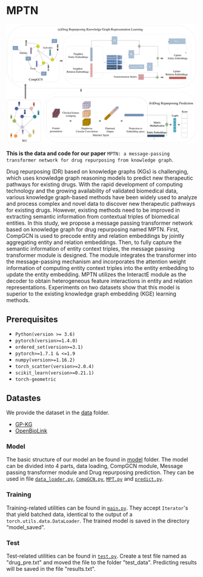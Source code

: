 # MPTN

![ ](MPTN.png)

**This is the data and code for our paper** `MPTN: a message-passing transformer network for drug repurposing from knowledge graph`.

Drug repurposing (DR) based on knowledge graphs (KGs) is challenging, which uses knowledge graph reasoning models to predict new therapeutic pathways for existing drugs. With the rapid development of computing technology and the growing availability of validated biomedical data, various knowledge graph-based methods have been widely used to analyze and process complex and novel data to discover new therapeutic pathways for existing drugs. However, existing methods need to be improved in extracting semantic information from contextual triples of biomedical entities. In this study, we propose a message passing transformer network based on knowledge graph for drug repurposing named MPTN. First, CompGCN is used to precode entity and relation embeddings by jointly aggregating entity and relation embeddings. Then, to fully capture the semantic information of entity context triples, the message passing transformer module is designed. The module integrates the transformer into the message-passing mechanism and incorporates the attention weight information of computing entity context triples into the
entity embedding to update the entity embedding. MPTN utilizes the InteractE module as the decoder to obtain heterogeneous feature interactions in entity and relation representations. Experiments on two datasets show that this model is superior to the existing knowledge graph embedding (KGE) learning methods.

## Prerequisites

* `Python(version >= 3.6)`
* `pytorch(version>=1.4.0)`
*  `ordered_set(version>=3.1)`
* `pytorch>=1.7.1 & <=1.9`
* `numpy(version>=1.16.2)`
* `torch_scatter(version>=2.0.4)`
* `scikit_learn(version>=0.21.1)`
* `torch-geometric`

## Datastes

We provide the dataset in the [data](data/) folder.

- [GP-KG](data/GP-KG/)
- [OpenBioLink](data/openbiolink/)

### Model

The basic structure of our model an be found in [model](model/) folder.
The model can be divided into 4 parts, data loading, CompGCN module, Message passing transformer module and Drug repurposing prediction. They can be used in file [`data_loader.py`](model/data_loader.py), [`CompGCN.py`](model/CompGCN.py), [`MPT.py`](model/MPT.py) and [`predict.py`](model/predict.py).

### Training

Training-related utilities can be found in [`main.py`](main.py). They accept `Iterator`'s that yield batched data,
identical to the output of a `torch.utils.data.DataLoader`. The trained model is saved in the directory “model_saved". 

### Test

Test-related utilities can be found in [`test.py`](test.py). Create a test file named as "drug_pre.txt" and moved the file to the folder "test_data". Predicting results will be saved in the file "results.txt".

